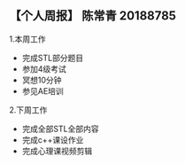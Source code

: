 ## 【个人周报】 陈常青 20188785

1.本周工作

* 完成STL部分题目
* 参加4级考试
* 冥想10分钟
* 参见AE培训

2.下周工作

* 完成全部STL全部内容
* 完成c++课设作业
* 完成心理课视频剪辑
